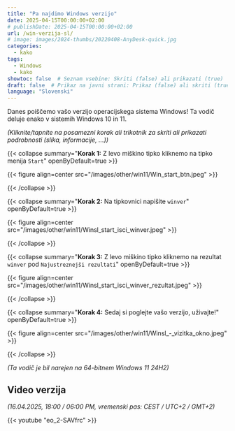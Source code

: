 ```yaml
---
title: "Pa najdimo Windows verzijo"
date: 2025-04-15T00:00:00+02:00
# publishDate: 2025-04-15T00:00:00+02:00
url: /win-verzija-sl/
# image: images/2024-thumbs/20220408-AnyDesk-quick.jpg
categories: 
  - kako
tags: 
  - Windows
  - kako
showtoc: false  # Seznam vsebine: Skriti (false) ali prikazati (true)
draft: false  # Prikaz na javni strani: Prikaz (false) ali skriti (true)
language: "Slovenski"
---
```


Danes poiščemo vašo verzijo operacijskega sistema Windows! Ta vodič deluje enako v sistemih Windows 10 in 11.

*(Kliknite/tapnite na posamezni korak ali trikotnik za skriti ali prikazati podrobnosti (slika, informacije, ...))*

{{< collapse summary="**Korak 1:** Z levo miškino tipko kliknemo na tipko menija `Start`" openByDefault=true >}}

   {{< figure align=center src="/images/other/win11/Win_start_btn.jpeg" >}}

{{< /collapse >}}

{{< collapse summary="**Korak 2:** Na tipkovnici napišite `winver`" openByDefault=true >}}

   {{< figure align=center src="/images/other/win11/Winsl_start_isci_winver.jpeg" >}}

{{< /collapse >}}

{{< collapse summary="**Korak 3:** Z levo miškino tipko kliknemo na rezultat `winver` pod `Najustreznejši rezultati`" openByDefault=true >}}

   {{< figure align=center src="/images/other/win11/Winsl_start_isci_winver_rezultat.jpeg" >}}

{{< /collapse >}}

{{< collapse summary="**Korak 4:** Sedaj si poglejte vašo verzijo, uživajte!" openByDefault=true >}}

   {{< figure align=center src="/images/other/win11/Winsl_-_vizitka_okno.jpeg" >}}

{{< /collapse >}}

*(Ta vodič je bil narejen na 64-bitnem Windows 11 24H2)*

## Video verzija 

*(16.04.2025, 18:00 / 06:00 PM, vremenski pas: CEST / UTC+2 / GMT+2)*

{{< youtube "eo_2-SAVfrc" >}}